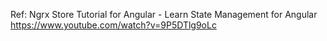 Ref:
Ngrx Store Tutorial for Angular - Learn State Management for Angular
https://www.youtube.com/watch?v=9P5DTlg9oLc
